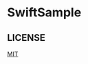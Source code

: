 # SwiftSample
## LICENSE
[MIT][LICENSE] 





[LICENSE]: https://github.com/MatchaLatte/SwiftSample/blob/master/LICENSE "LICENSE"
